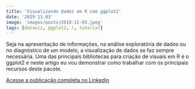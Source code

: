 ```yaml
---
title: 'Visualizando dados em R com ggplot2'
date: '2019-11-03'
image: 'images/posts/2019-11-03.jpeg'
tags: [dataviz, ggplot2, r, tutorial]
---
```


Seja na apresentação de informações, na análise exploratória de dados ou no diagnóstico de um modelo, a visualização de dados se faz sempre necessária. Uma das principais bibliotecas para criação de visuais em R é o ggplot2 e neste artigo eu vou demonstrar como trabalhar com os principais recursos deste pacote.

<a href="https://www.linkedin.com/pulse/visualizando-dados-em-r-com-ggplot2-antonio-c-da-silva-júnior/" class="nav__link cta-button button button--small" target="_blank">Acesse a publicação completa no Linkedin</a>
